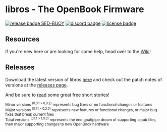 # libros - The OpenBook Firmware 
[![release badge SED-BUOY](https://badgen.net/badge/libros/v0.9.4/green)](https://github.com/nvts8a/libros/raw/main/releases/libros-LATEST.uf2)
[![discord badge](https://badgen.net/badge/icon/discord?icon=discord&label)](https://discord.gg/bwNutkTCRA)
[![license badge](https://badgen.net/badge/license/MIT/red)](https://github.com/nvts8a/libros/blob/main/LICENSE.md)

## Resources

If you're new here or are looking for some help, head over to the [Wiki](https://github.com/nvts8a/libros/wiki)!

## Releases

Download the latest version of libros [here](https://github.com/nvts8a/libros/raw/main/releases/libros-LATEST.uf2)
and check out the patch notes of versions at the [releases page](https://github.com/nvts8a/libros/releases).

And be sure to [read](https://github.com/nvts8a/libros/tree/main/test/resources/short-stories) some great free short stories!

<sup>Minor versions <sup>(0.0.1 > 0.0.2)</sup> represents bug fixes or no functional changes or features</sup><br/>
<sup>Major versions <sup>(0.1.1 > 0.2.0)</sup> represents new features or functional changes, or major bug fixes that break current files</sup><br/>
<sup>Total versions <sup>(0.1.1 > 1.0.0)</sup> represents the end goal/pipe dream of supporting .epub files, then major supporting changes to new OpenBook hardware</sup><br/>
